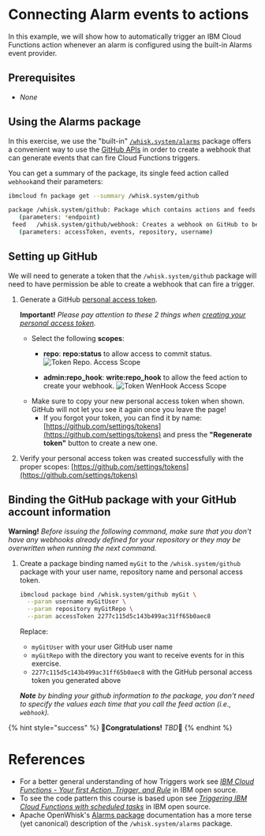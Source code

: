 <!--
#
# Licensed to the Apache Software Foundation (ASF) under one or more
# contributor license agreements.  See the NOTICE file distributed with
# this work for additional information regarding copyright ownership.
# The ASF licenses this file to You under the Apache License, Version 2.0
# (the "License"); you may not use this file except in compliance with
# the License.  You may obtain a copy of the License at
#
#     http://www.apache.org/licenses/LICENSE-2.0
#
# Unless required by applicable law or agreed to in writing, software
# distributed under the License is distributed on an "AS IS" BASIS,
# WITHOUT WARRANTIES OR CONDITIONS OF ANY KIND, either express or implied.
# See the License for the specific language governing permissions and
# limitations under the License.
#
-->

# Connecting Alarm events to actions

In this example, we will show how to automatically trigger an IBM Cloud Functions action whenever an alarm is configured using the built-in Alarms event provider.

## Prerequisites

* _None_

## Using the Alarms package

In this exercise, we use the "built-in" [`/whisk.system/alarms`](https://github.com/apache/openwhisk-catalog/tree/master/packages/alarms) package offers a convenient way to use the [GitHub APIs](https://developer.github.com/) in order to create a webhook that can generate events that can fire Cloud Functions triggers.

You can get a summary of the package, its single feed action called `webhook`and their parameters:

```bash
ibmcloud fn package get --summary /whisk.system/github
```

```bash
package /whisk.system/github: Package which contains actions and feeds to interact with Github
   (parameters: *endpoint)
 feed   /whisk.system/github/webhook: Creates a webhook on GitHub to be notified on selected changes
   (parameters: accessToken, events, repository, username)

```

## Setting up GitHub

We will need to generate a token that the `/whisk.system/github` package will need to have permission be able to create a webhook that can fire a trigger.

1. Generate a GitHub [personal access token](https://github.com/settings/tokens).

    **Important!**  _Please pay attention to these 2 things when [creating your personal access token](https://help.github.com/en/github/authenticating-to-github/creating-a-personal-access-token-for-the-command-line)._

    * Select the following **scopes**:
      * **repo**: **repo:status** to allow access to commit status.
    ![Token Repo. Access Scope](images/github-access-scope-repo.png)

      * **admin:repo_hook**: **write:repo_hook** to allow the feed action to create your webhook.
    ![Token WenHook Access Scope](images/github-access-scope-repo-hook.png)
    * Make sure to copy your new personal access token when shown. GitHub will not let you see it again once you leave the page!
      * If you forgot your token, you can find it by name: [https://github.com/settings/tokens](https://github.com/settings/tokens) and press the **"Regenerate token"** button to create a new one.

1. Verify your personal access token was created successfully with the proper scopes: [https://github.com/settings/tokens](https://github.com/settings/tokens)

## Binding the GitHub package with your GitHub account information

**Warning!** _Before issuing the following command, make sure that you don't have any webhooks already defined for your repository or they may be overwritten when running the next command._

1. Create a package binding named `myGit` to the `/whisk.system/github` package with your user name, repository name and personal access token.

    ```bash
    ibmcloud package bind /whisk.system/github myGit \
      --param username myGitUser \
      --param repository myGitRepo \
      --param accessToken 2277c115d5c143b499ac31ff65b0aec8
    ```

    Replace:
    * `myGitUser` with your user GitHub user name
    * `myGitRepo` with the directory you want to receive events for in this exercise.
    * `2277c115d5c143b499ac31ff65b0aec8` with the GitHub personal access token you generated above

    _**Note** by binding your github information to the package, you don't need to specify the values each time that you call the feed action (i.e., `webhook`)._


{% hint style="success" %}
 🎉**Congratulations!** _TBD_🎉
{% endhint %}

# References

* For a better general understanding of how Triggers work see _[IBM Cloud Functions - Your first Action, Trigger, and Rule](https://github.com/IBM/ibm-cloud-functions-action-trigger-rule)_ in IBM open source.
* To see the code pattern this course is based upon see _[Triggering IBM Cloud Functions with scheduled tasks](https://github.com/IBM/ibm-cloud-functions-scheduled-tasks)_ in IBM open source.
* Apache OpenWhisk's [Alarms package](https://github.com/apache/openwhisk-catalog/tree/master/packages/alarms) documentation has a more terse (yet canonical) description of the `/whisk.system/alarms` package.
